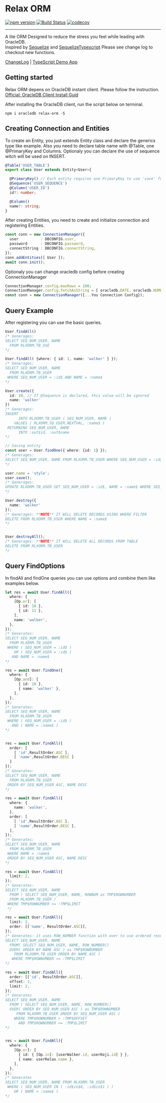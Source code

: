# Relax ORM

[![npm version](https://badge.fury.io/js/relax-orm.svg)](https://badge.fury.io/js/relax-orm)
[![Build Status](https://travis-ci.org/walker-walks/relax-orm.svg?branch=master)](https://travis-ci.org/walker-walks/relax-orm)
[![codecov](https://codecov.io/gh/walker-walks/relax-orm/branch/master/graph/badge.svg)](https://codecov.io/gh/walker-walks/relax-orm)

---

A lite ORM Designed to reduce the stress you feel while leading with OracleDB.  
Inspired by [Sequelize](http://docs.sequelizejs.com) and [SequelizeTypescript](https://github.com/RobinBuschmann/sequelize-typescript)
Please see change log to checkout new functions.

[ChangeLog](./CHANGELOG.md) | [TypeScript Demo App](https://github.com/walker-walks/relax-orm-typescript-demo)

## Getting started

Relax ORM depens on OracleDB instant client. Please follow the instruction.
[Official: OracleDB Client Install Guid](https://oracle.github.io/node-oracledb/INSTALL.html#quickstart)

After installing the OracleDB client, run the script below on terminal.
```terminal
npm i oracledb relax-orm -S
```

## Creating Connection and Entities

To create an Entity, you just extends Entity class and declare the generics type like example.
Also you need to declare table name with @Table, one @PrimaryKey and Columns.
Optionaly you can declare the use of sequence witch will be used on INSERT.
```typescript
@Table('USER_TABLE')
export class User extends Entity<User>{

  @PrimaryKey() // Each entity requires one PrimaryKey to use 'save' function
  @Sequence('USER_SEQUENCE')
  @Column('USER_ID')
  id?: number;

  @Column()
  name?: string;
}
```

After creating Entities, you need to create and initialize connection and registering Entities.

```typescript
const conn = new ConnectionManager({
  user          : DBCONFIG.user,
  password      : DBCONFIG.password,
  connectString : DBCONFIG.connectString,
});
conn.addEntities([ User ]);
await conn.init();
```

Optionaly you can change oracledb config before creating ConnectionManager

```typescript
ConnectionManager.config.maxRows = 100;
ConnectionManager.config.fetchAsString = [ oracledb.DATE, oracledb.NUMBER ];
const conn = new ConnectionManager({...You Connection Config});

```

## Query Example

After registering you can use the basic queries.

```typescript
User.findAll()
/* Generages: 
SELECT SEQ_NUM_USER, NAME
  FROM RLXORM.TB_USE
*/

User.findAll( {where: { id: 1, name: 'walker' } });
/* Generages: 
SELECT SEQ_NUM_USER, NAME
  FROM RLXORM.TB_USER
 WHERE SEQ_NUM_USER = :id$ AND NAME = :name$
*/

User.create({
  id: 10, // If @Sequence is declared, this value will be ignored
  name: 'walker'
})
/* Generages: 
INSERT
      INTO RLXORM.TB_USER ( SEQ_NUM_USER, NAME )
    VALUES ( RLXORM.SQ_USER.NEXTVAL, :name$ )
 RETURNING SEQ_NUM_USER, NAME
      INTO :out$id, :out$name
*/

// Saving entity
const user = User.findOne({ where: {id: 1} });
/* Generages: 
SELECT SEQ_NUM_USER, NAME FROM RLXORM.TB_USER WHERE SEQ_NUM_USER = :id$
*/

user.name = 'style';
user.save();
/* Generages: 
UPDATE RLXORM.TB_USER SET SEQ_NUM_USER = :id$, NAME = :name$ WHERE SEQ_NUM_USER = :key$id RETURNING SEQ_NUM_USER, NAME INTO :out$id, :out$name
*/

User.destroy({
  name: 'walker'
});
/* Generages: **NOTE** IT WILL DELETE RECORDS USING WHERE FILTER
DELETE FROM RLXORM.TB_USER WHERE NAME = :name$
*/


User.destroyAll();
/* Generages: **NOTE** IT WILL DELETE ALL RECORDS FROM TABLE
DELETE FROM RLXORM.TB_USER
*/
```


## Query FindOptions
In findAll and findOne queries you can use options and combine them like examples below.

```typescript
let res = await User.findAll({
  where: {
    [Op.or]: [
      { id: 10 },
      { id: 11 },
    ],
    name: 'walker',
  },
});
/* Generates:
SELECT SEQ_NUM_USER, NAME
  FROM RLXORM.TB_USER
 WHERE ( SEQ_NUM_USER = :id$ )
    OR ( SEQ_NUM_USER = :id$ )
   AND NAME = :name$
*/

res = await User.findOne({
  where: {
    [Op.and]: [
      { id: 10 },
      { name: 'walker' },
    ],
  },
});
/* Generates:
SELECT SEQ_NUM_USER, NAME
  FROM RLXORM.TB_USER
 WHERE ( SEQ_NUM_USER = :id$ )
   AND ( NAME = :name$ )
*/


res = await User.findAll({
  order: [
    [ 'id',ResultOrder.ASC ],
    [ 'name',ResultOrder.DESC ]
  ]
});
/* Generates:
SELECT SEQ_NUM_USER, NAME
  FROM RLXORM.TB_USER
 ORDER BY SEQ_NUM_USER ASC, NAME DESC
*/

res = await User.findAll({
  where: {
    name: 'walker',
  },
  order: [
    [ 'id',ResultOrder.ASC ],
    [ 'name',ResultOrder.DESC ],
  ],
});
/* Generates:
SELECT SEQ_NUM_USER, NAME
  FROM RLXORM.TB_USER
 WHERE NAME = :name$
 ORDER BY SEQ_NUM_USER ASC, NAME DESC
*/

res = await User.findAll({
  limit: 2,
});
/* Generates:
SELECT SEQ_NUM_USER, NAME
  FROM ( SELECT SEQ_NUM_USER, NAME, ROWNUM as TMP$ROWNUMBER
  FROM RLXORM.TB_USER )
 WHERE TMP$ROWNUMBER <= :TMP$LIMIT
 */

res = await User.findAll({
  limit: 2,
  order: [['name', ResultOrder.ASC]],
});
/* Generates: it uses ROW_NUMBER function with over to use ordered result
SELECT SEQ_NUM_USER, NAME
  FROM( SELECT SEQ_NUM_USER, NAME, ROW_NUMBER()
  OVER( ORDER BY NAME ASC ) as TMP$ROWNUMBER
    FROM RLXORM.TB_USER ORDER BY NAME ASC )
   WHERE TMP$ROWNUMBER <= :TMP$LIMIT
*/

res = await User.findAll({
  order: [['id', ResultOrder.ASC]],
  offset: 1,
  limit: 2,
});
/* Genarates
SELECT SEQ_NUM_USER, NAME
  FROM ( SELECT SEQ_NUM_USER, NAME, ROW_NUMBER()
  OVER( ORDER BY SEQ_NUM_USER ASC ) as TMP$ROWNUMBER
     FROM RLXORM.TB_USER ORDER BY SEQ_NUM_USER ASC )
    WHERE TMP$ROWNUMBER > :TMP$OFFSET
      AND TMP$ROWNUMBER <= :TMP$LIMIT
*/


res = await User.findAll({
  where: {
    [Op.or]: [
      { id: { [Op.in]: [userWalker.id, userKoji.id] } },
      { name: userRelax.name },
    ],
  },
});
/* Generates
SELECT SEQ_NUM_USER, NAME FROM RLXORM.TB_USER
 WHERE ( SEQ_NUM_USER IN ( :id$in$0, :id$in$1 ) )
    OR ( NAME = :name$ )
*/
```